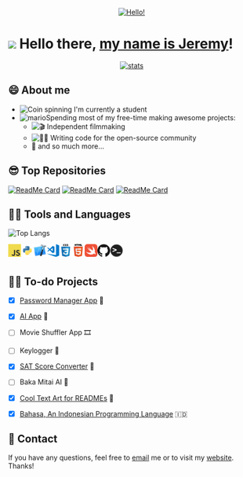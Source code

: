 <p align="center">
  <a href="https://github.com/jeremygautama/jeremygautama/blob/master/assets/helloGifs/coolHello.gif">
    <img src="https://github.com/jeremygautama/jeremygautama/blob/master/assets/helloGifs/coolHello.gif" width="500" alt="Hello!">
  </a>
</p>

# <img src="https://media.giphy.com/media/hvRJCLFzcasrR4ia7z/giphy.gif" width="40px"> Hello there, [my name is Jeremy](https://jeremygautama.github.io)!
<p align="center">
  <a href="https://github-readme-stats.vercel.app/api?username=jeremygautama&bg_color=30,e96443,904e95&title_color=fff&text_color=fff">
    <img src="https://github-readme-stats.vercel.app/api?username=jeremygautama&bg_color=30,e96443,904e95&title_color=fff&text_color=fff" width="1000" alt="stats">
  </a>
</p>

<!-- Big Sign INT., CUT TO:
<p align="center">
  <a href="https://raw.githubusercontent.com/jeremygautama/jeremygautama/master/thisisjeremy/thisisjeremy.png">
    <img src="https://raw.githubusercontent.com/jeremygautama/jeremygautama/master/thisisjeremy/thisisjeremy.png" width="900" alt="BigSign">
  </a>
</p>
---
-->

<!-- About Me origin
<img src="https://github.com/jeremygautama/jeremygautama/blob/master/thisisjeremy/thisisjeremy.png?raw=true" alt="nice" class="center" />
![](https://github.com/jeremygautama/jeremygautama/blob/master/thisisjeremy/thisisjeremy.png?raw=true) 
## 😄 About me 
I'm currently a student spending most of my free-time making awesome projects which varies from independent filmmaking to writing code for the open-source community.
-->

<!-- Github Stats origin
![j's github stats](https://github-readme-stats.vercel.app/api?username=jeremygautama&bg_color=30,e96443,904e95&title_color=fff&text_color=fff)
-->

## 😄 About me 
- <img src="https://github.com/jeremygautama/jeremygautama/blob/master/assets/coin.gif" width="20vw" alt="Coin spinning"/> I'm currently a student 
- <img src="https://github.com/jeremygautama/jeremygautama/blob/master/assets/mario.gif" width="20vw" alt="mario"/>Spending most of my free-time making awesome projects: 
  - <img src="https://github.com/jeremygautama/jeremygautama/blob/master/assets/slate.gif" width="20vw" alt="🎬"/> Independent filmmaking 
  - <img src="https://github.com/jeremygautama/jeremygautama/blob/master/assets/code.gif" width="20vw" alt="👨‍💻"/> Writing code for the open-source community
  - 🌱 and so much more...

<!-- look at the 𝔍𝔢𝔯𝔢𝔪𝔶
![𝔍𝔢𝔯𝔢𝔪𝔶's github stats](https://github-readme-stats.vercel.app/api?username=jeremygautama&show_icons=true&theme=vue)
-->

## 😎 Top Repositories
[![ReadMe Card](https://github-readme-stats.vercel.app/api/pin/?username=bahasalanguage&repo=bahasa)](https://github.com/bahasalanguage/bahasa)
[![ReadMe Card](https://github-readme-stats.vercel.app/api/pin/?username=jeremygautama&repo=Keepwords)](https://github.com/jeremygautama/Keepwords)
[![ReadMe Card](https://github-readme-stats.vercel.app/api/pin/?username=jeremygautama&repo=Shark-AI)](https://github.com/jeremygautama/Shark-Ai)

## 🔨🙊 Tools and Languages
![Top Langs](https://github-readme-stats.vercel.app/api/top-langs/?username=jeremygautama&layout=compact)

<img align="left" alt="JavaScript" width="26px" src="https://raw.githubusercontent.com/github/explore/80688e429a7d4ef2fca1e82350fe8e3517d3494d/topics/javascript/javascript.png" />
<img align="left" alt="Python" width="26px" src="https://raw.githubusercontent.com/github/explore/80688e429a7d4ef2fca1e82350fe8e3517d3494d/topics/python/python.png" />
<img align="left" alt="Xcode" width="26px" src="https://raw.githubusercontent.com/github/explore/80688e429a7d4ef2fca1e82350fe8e3517d3494d/topics/xcode/xcode.png" />
<img align="left" alt="Visual Studio Code" width="26px" src="https://raw.githubusercontent.com/github/explore/80688e429a7d4ef2fca1e82350fe8e3517d3494d/topics/visual-studio-code/visual-studio-code.png" />
<img align="left" alt="CSS3" width="26px" src="https://raw.githubusercontent.com/github/explore/80688e429a7d4ef2fca1e82350fe8e3517d3494d/topics/css/css.png" />
<img align="left" alt="HTML5" width="26px" src="https://raw.githubusercontent.com/github/explore/80688e429a7d4ef2fca1e82350fe8e3517d3494d/topics/html/html.png" />
<img align="left" alt="Swift" width="26px" src="https://raw.githubusercontent.com/github/explore/80688e429a7d4ef2fca1e82350fe8e3517d3494d/topics/swift/swift.png" />
<img align="left" alt="GitHub" width="26px" src="https://raw.githubusercontent.com/github/explore/78df643247d429f6cc873026c0622819ad797942/topics/github/github.png" />
<img align="left" alt="Terminal" width="26px" src="https://raw.githubusercontent.com/github/explore/80688e429a7d4ef2fca1e82350fe8e3517d3494d/topics/terminal/terminal.png" />

<br />
<br />

## 🤘✅ To-do Projects
- [x] [Password Manager App](https://github.com/jeremygautama/Keepwords) 🔐
- [x] [AI App](https://github.com/jeremygautama/Shark-Ai) 🚀
- [ ] Movie Shuffler App 🎞
- [ ] Keylogger 🔐
- [x] [SAT Score Converter](https://github.com/jeremygautama/SAT-Raw-Score-Converter) 📝
- [ ] Baka Mitai AI 👤
- [x] [Cool Text Art for READMEs](https://github.com/jeremygautama/Text-Art) 📄
- [x] [Bahasa, An Indonesian Programming Language](https://github.com/bahasalanguage/bahasa) 🇮🇩


## 🥨 Contact
If you have any questions, feel free to [email](mailto:mail.jeremygautama@gmail.com) me or to visit my [website](https://jeremygautama.github.io). Thanks!


